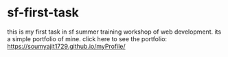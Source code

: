 # sf-first-task
this is my first task in sf summer training workshop of web development. its a simple portfolio of mine.
click here to see the portfolio:
https://soumyajit1729.github.io/myProfile/ 
